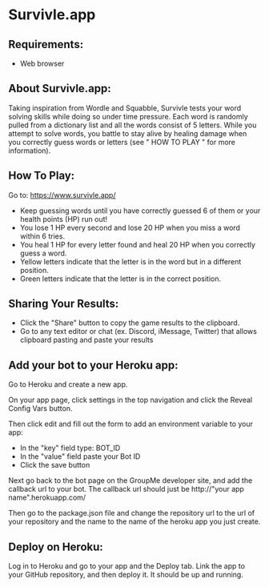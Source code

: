 # Survivle.app

## Requirements:

  * Web browser

## About Survivle.app:

  Taking inspiration from Wordle and Squabble, Survivle tests your word solving skills while doing so under time pressure.
  Each word is randomly pulled from a dictionary list and all the words consist of 5 letters. While you attempt to solve words, you battle to stay alive by healing damage when you correctly guess words or letters (see " HOW TO PLAY " for more information).


## How To Play:

Go to: https://www.survivle.app/

* Keep guessing words until you have correctly guessed 6 of them or your health points (HP) run out!
* You lose 1 HP every second and lose 20 HP when you miss a word within 6 tries.
* You heal 1 HP for every letter found and heal 20 HP when you correctly guess a word.
* Yellow letters indicate that the letter is in the word but in a different position.
* Green letters indicate that the letter is in the correct position.

## Sharing Your Results:

* Click the "Share" button to copy the game results to the clipboard.
* Go to any text editor or chat (ex. Discord, iMessage, Twitter) that allows clipboard pasting and paste your results

## Add your bot to your Heroku app:

Go to Heroku and create a new app.

On your app page, click settings in the top navigation and click the Reveal Config Vars button.

Then click edit and fill out the form to add an environment variable to your app:

  * In the "key" field type: BOT_ID
  * In the "value" field paste your Bot ID
  * Click the save button

Next go back to the bot page on the GroupMe developer site, and add the callback url to your bot. The callback url should just be http://"your app name".herokuapp.com/

Then go to the package.json file and change the repository url to the url of your repository and the name to the name of the heroku app you just create.

## Deploy on Heroku:

Log in to Heroku and go to your app and the Deploy tab. Link the app to your GitHub repository, and then deploy it. It should be up and running.

